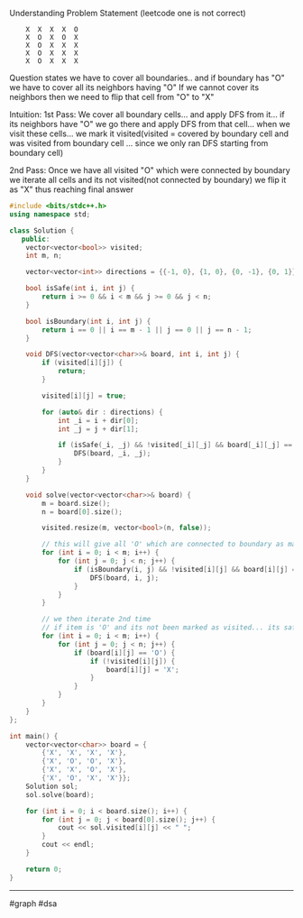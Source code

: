 
Understanding Problem Statement (leetcode one is not correct)
```
	X  X  X  X  O
	X  O  X  O  X
	X  O  X  X  X
	X  O  X  X  X
	X  O  X  X  X
```

Question states we have to cover all boundaries.. and if boundary has "O" we have to cover all its neighbors having "O"
If we cannot cover its neighbors then we need to flip that cell from "O" to "X"

Intuition:
1st Pass:
We cover all boundary cells... and apply DFS from it... if its neighbors have "O" we go there and apply DFS from that cell... when we visit these cells... we mark it visited(visited = covered by boundary cell and was visited from boundary cell ... since we only ran DFS starting from boundary cell)

2nd Pass:
Once we have all visited "O" which were connected by boundary we iterate all cells and its not visited(not connected by boundary) we flip it as "X" thus reaching final answer


```cpp
#include <bits/stdc++.h>
using namespace std;

class Solution {
   public:
    vector<vector<bool>> visited;
    int m, n;

    vector<vector<int>> directions = {{-1, 0}, {1, 0}, {0, -1}, {0, 1}};

    bool isSafe(int i, int j) {
        return i >= 0 && i < m && j >= 0 && j < n;
    }

    bool isBoundary(int i, int j) {
        return i == 0 || i == m - 1 || j == 0 || j == n - 1;
    }

    void DFS(vector<vector<char>>& board, int i, int j) {
        if (visited[i][j]) {
            return;
        }

        visited[i][j] = true;

        for (auto& dir : directions) {
            int _i = i + dir[0];
            int _j = j + dir[1];

            if (isSafe(_i, _j) && !visited[_i][_j] && board[_i][_j] == 'O') {
                DFS(board, _i, _j);
            }
        }
    }

    void solve(vector<vector<char>>& board) {
        m = board.size();
        n = board[0].size();

        visited.resize(m, vector<bool>(n, false));

        // this will give all 'O' which are connected to boundary as marked true
        for (int i = 0; i < m; i++) {
            for (int j = 0; j < n; j++) {
                if (isBoundary(i, j) && !visited[i][j] && board[i][j] == 'O') {
                    DFS(board, i, j);
                }
            }
        }

        // we then iterate 2nd time
        // if item is 'O' and its not been marked as visited... its safe to turn to 'X'
        for (int i = 0; i < m; i++) {
            for (int j = 0; j < n; j++) {
                if (board[i][j] == 'O') {
                    if (!visited[i][j]) {
                        board[i][j] = 'X';
                    }
                }
            }
        }
    }
};

int main() {
    vector<vector<char>> board = {
        {'X', 'X', 'X', 'X'},
        {'X', 'O', 'O', 'X'},
        {'X', 'X', 'O', 'X'},
        {'X', 'O', 'X', 'X'}};
    Solution sol;
    sol.solve(board);

    for (int i = 0; i < board.size(); i++) {
        for (int j = 0; j < board[0].size(); j++) {
            cout << sol.visited[i][j] << " ";
        }
        cout << endl;
    }

    return 0;
}
```


----
#graph #dsa